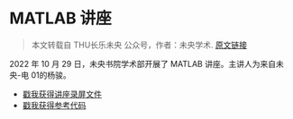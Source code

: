 # MATLAB 讲座

> 本文转载自 THU长乐未央 公众号，作者：未央学术. [原文链接](https://mp.weixin.qq.com/s/70N4zLbW26nHpgrKVLRG1Q)

2022 年 10 月 29 日，未央书院学术部开展了 MATLAB 讲座。主讲人为来自未央-电 01的杨骏。

- [戳我获得讲座录屏文件](https://meeting.tencent.com/v2/cloud-record/share?id=a876d89e-dd85-44b2-a502-08a6b3845a2a&from=3&is-single=true)
- [戳我获得参考代码](https://cloud.tsinghua.edu.cn/f/fb603382ac9c4b40b97e/)
